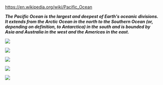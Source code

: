 https://en.wikipedia.org/wiki/Pacific_Ocean

***The Pacific Ocean is the largest and deepest of Earth's oceanic divisions. It extends from the Arctic Ocean in the north to the Southern Ocean (or, depending on definition, to Antarctica) in the south and is bounded by Asia and Australia in the west and the Americas in the east.***





![](https://upload.wikimedia.org/wikipedia/commons/f/f6/Pacific_Ocean_-_en.png)


![](https://upload.wikimedia.org/wikipedia/commons/a/a7/Pacific_Basin_Island_Geography.jpg)


![](http://ontheworldmap.com/oceans-and-seas/pacific-ocean/pacific-ocean-location-map.jpg)


![](https://www.whatarethe7continents.com/wp-content/uploads/2013/08/pacific-ocean-map.png)



![](https://i.pinimg.com/originals/47/f8/de/47f8de82a330c17acad2cb95c2f911d3.jpg)


